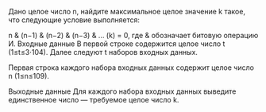Дано целое число n, найдите максимальное целое значение k такое, что следующие условие выполняется:

n & (n−1) & (n−2) & (n−3) & ... (k) = 0,
где & обозначает битовую операцию И.
Входные данные
В первой строке содержится целое число t (1≤t≤3⋅104). Далее следуют t наборов входных данных.

Первая строка каждого набора входных данных содержит целое число n (1≤n≤109).

Выходные данные
Для каждого набора входных данных выведите единственное число — требуемое целое число k.